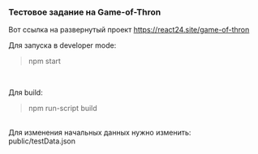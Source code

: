 ### Тестовое задание на Game-of-Thron

Вот ссылка на развернутый проект https://react24.site/game-of-thron

Для запуска в developer mode:</br>
> npm start </br>
</br>

Для build:</br>
> npm run-script build</br>
</br>
Для изменения начальных данных нужно изменить:</br>
public/testData.json</br>
